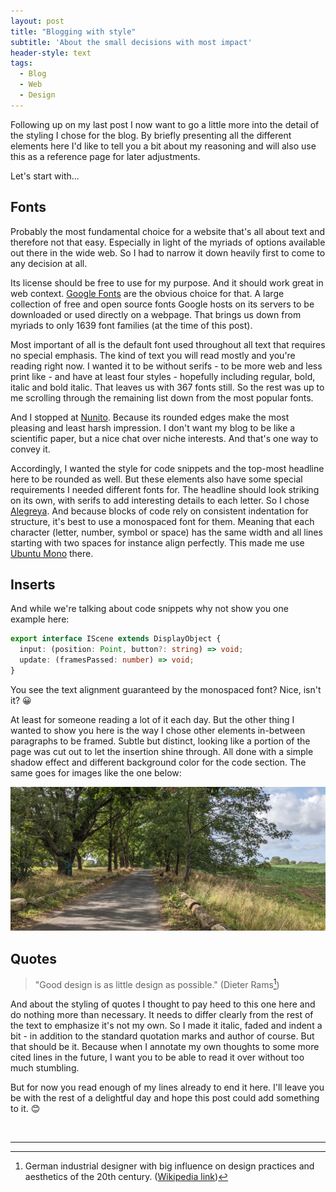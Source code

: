 ```yaml
---
layout: post
title: "Blogging with style"
subtitle: 'About the small decisions with most impact'
header-style: text
tags:
  - Blog
  - Web
  - Design
---
```


Following up on my last post I now want to go a little more into the detail of the styling I chose for the blog. By briefly presenting all the different elements here I'd like to tell you a bit about my reasoning and will also use this as a reference page for later adjustments.

Let's start with...

## Fonts

Probably the most fundamental choice for a website that's all about text and therefore not that easy. Especially in light of the myriads of options available out there in the wide web. So I had to narrow it down heavily first to come to any decision at all.

Its license should be free to use for my purpose. And it should work great in web context. [Google Fonts](https://fonts.google.com/) are the obvious choice for that. A large collection of free and open source fonts Google hosts on its servers to be downloaded or used directly on a webpage. That brings us down from myriads to only 1639 font families (at the time of this post).

Most important of all is the default font used throughout all text that requires no special emphasis. The kind of text you will read mostly and you're reading right now. I wanted it to be without serifs - to be more web and less print like - and have at least four styles - hopefully including regular, bold, italic and bold italic. That leaves us with 367 fonts still. So the rest was up to me scrolling through the remaining list down from the most popular fonts.

And I stopped at [Nunito](https://fonts.google.com/specimen/Nunito). Because its rounded edges make the most pleasing and least harsh impression. I don't want my blog to be like a scientific paper, but a nice chat over niche interests. And that's one way to convey it.

Accordingly, I wanted the style for code snippets and the top-most headline here to be rounded as well. But these elements also have some special requirements I needed different fonts for. The headline should look striking on its own, with serifs to add interesting details to each letter. So I chose [Alegreya](https://fonts.google.com/specimen/Alegreya). And because blocks of code rely on consistent indentation for structure, it's best to use a monospaced font for them. Meaning that each character (letter, number, symbol or space) has the same width and all lines starting with two spaces for instance align perfectly. This made me use [Ubuntu Mono](https://fonts.google.com/specimen/Ubuntu+Mono) there.

## Inserts

And while we're talking about code snippets why not show you one example here:

```typescript
export interface IScene extends DisplayObject {
  input: (position: Point, button?: string) => void;
  update: (framesPassed: number) => void;
}
```

You see the text alignment guaranteed by the monospaced font? Nice, isn't it? :grinning:

At least for someone reading a lot of it each day. But the other thing I wanted to show you here is the way I chose other elements in-between paragraphs to be framed. Subtle but distinct, looking like a portion of the page was cut out to let the insertion shine through. All done with a simple shadow effect and different background color for the code section. The same goes for images like the one below:

![img](/img/bg-home.jpg)

## Quotes

> "Good design is as little design as possible." (Dieter Rams[^drams])

And about the styling of quotes I thought to pay heed to this one here and do nothing more than necessary. It needs to differ clearly from the rest of the text to emphasize it's not my own. So I made it italic, faded and indent a bit - in addition to the standard quotation marks and author of course. But that should be it. Because when I annotate my own thoughts to some more cited lines in the future, I want you to be able to read it over without too much stumbling.

But for now you read enough of my lines already to end it here. I'll leave you be with the rest of a delightful day and hope this post could add something to it. :blush:

<br>

---
[^drams]: German industrial designer with big influence on design practices and aesthetics of the 20th century. ([Wikipedia link](https://en.wikipedia.org/wiki/Dieter_Rams))
